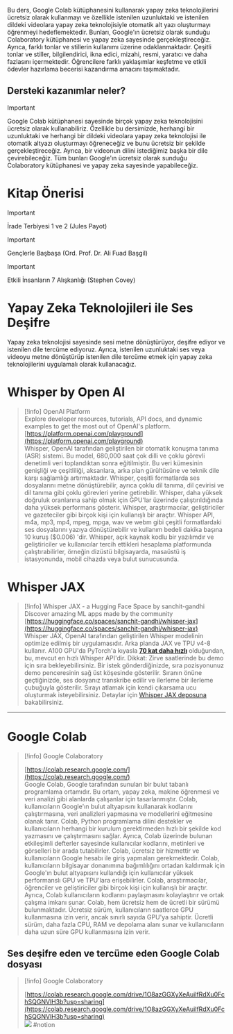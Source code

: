 Bu ders, Google Colab kütüphanesini kullanarak yapay zeka teknolojilerini ücretsiz olarak kullanmayı ve özellikle istenilen uzunluktaki ve istenilen dildeki videolara yapay zeka teknolojisiyle otomatik alt yazı oluşturmayı öğrenmeyi hedeflemektedir. Bunları, Google'ın ücretsiz olarak sunduğu Colaboratory kütüphanesi ve yapay zeka sayesinde gerçekleştireceğiz.
Ayrıca, farklı tonlar ve stillerin kullanımı üzerine odaklanmaktadır. Çeşitli tonlar ve stiller, bilgilendirici, ikna edici, mizahi, resmi, yaratıcı ve daha fazlasını içermektedir. Öğrencilere farklı yaklaşımlar keşfetme ve etkili ödevler hazırlama becerisi kazandırma amacını taşımaktadır.
## Dersteki kazanımlar neler?

> [!important]  
> Google Colab kütüphanesi sayesinde birçok yapay zeka teknolojisini ücretsiz olarak kullanabiliriz. Özellikle bu dersimizde, herhangi bir uzunluktaki ve herhangi bir dildeki videolara yapay zeka teknolojisi ile otomatik altyazı oluşturmayı öğreneceğiz ve bunu ücretsiz bir şekilde gerçekleştireceğiz. Ayrıca, bir videonun dilini istediğimiz başka bir dile çevirebileceğiz. Tüm bunları Google'ın ücretsiz olarak sunduğu Colaboratory kütüphanesi ve yapay zeka sayesinde yapabileceğiz.  
# Kitap Önerisi

> [!important]  
> İrade Terbiyesi 1 ve 2 (Jules Payot)  
  
> [!important]  
> Gençlerle Başbaşa (Ord. Prof. Dr. Ali Fuad Başgil)  
  
> [!important]  
> Etkili İnsanların 7 Alışkanlığı (Stephen Covey)  
# **Yapay Zeka Teknolojileri ile Ses Deşifre**
Yapay zeka teknolojisi sayesinde sesi metne dönüştürüyor, deşifre ediyor ve istenilen dile tercüme ediyoruz. Ayrıca, istenilen uzunluktaki ses veya videoyu metne dönüştürüp istenilen dile tercüme etmek için yapay zeka teknolojilerini uygulamalı olarak kullanacağız.
# **Whisper by Open AI**

> [!info] OpenAI Platform  
> Explore developer resources, tutorials, API docs, and dynamic examples to get the most out of OpenAI's platform.  
> [https://platform.openai.com/playground](https://platform.openai.com/playground)  
Whisper, OpenAI tarafından geliştirilen bir otomatik konuşma tanıma (ASR) sistemi. Bu model, 680,000 saat çok dilli ve çoklu görevli denetimli veri toplandıktan sonra eğitilmiştir. Bu veri kümesinin genişliği ve çeşitliliği, aksanlara, arka plan gürültüsüne ve teknik dile karşı sağlamlığı artırmaktadır. Whisper, çeşitli formatlarda ses dosyalarını metne dönüştürebilir, ayrıca çoklu dil tanıma, dil çevirisi ve dil tanıma gibi çoklu görevleri yerine getirebilir. Whisper, daha yüksek doğruluk oranlarına sahip olmak için GPU'lar üzerinde çalıştırıldığında daha yüksek performans gösterir. Whisper, araştırmacılar, geliştiriciler ve gazeteciler gibi birçok kişi için kullanışlı bir araçtır. Whisper API, m4a, mp3, mp4, mpeg, mpga, wav ve webm gibi çeşitli formatlardaki ses dosyalarını yazıya dönüştürebilir ve kullanım bedeli dakika başına 10 kuruş ($0.006) 'dir. Whisper, açık kaynak kodlu bir yazılımdır ve geliştiriciler ve kullanıcılar tercih ettikleri hesaplama platformunda çalıştırabilirler, örneğin dizüstü bilgisayarda, masaüstü iş istasyonunda, mobil cihazda veya bulut sunucusunda.
# **Whisper JAX**

> [!info] Whisper JAX - a Hugging Face Space by sanchit-gandhi  
> Discover amazing ML apps made by the community  
> [https://huggingface.co/spaces/sanchit-gandhi/whisper-jax](https://huggingface.co/spaces/sanchit-gandhi/whisper-jax)  
Whisper JAX, OpenAI tarafından geliştirilen Whisper modelinin optimize edilmiş bir uygulamasıdır. Arka planda JAX ve TPU v4-8 kullanır. A100 GPU'da PyTorch'a kıyasla [**70 kat daha hızlı**](https://github.com/sanchit-gandhi/whisper-jax#benchmarks) olduğundan, bu, mevcut en hızlı Whisper API'dir.
Dikkat: Zirve saatlerinde bu demo için sıra bekleyebilirsiniz. Bir istek gönderdiğinizde, sıra pozisyonunuz demo penceresinin sağ üst köşesinde gösterilir. Sıranın önüne geçtiğinizde, ses dosyanız transkribe edilir ve ilerleme bir ilerleme çubuğuyla gösterilir.
Sırayı atlamak için kendi çıkarsama ucu oluşturmak isteyebilirsiniz. Detaylar için [Whisper JAX deposuna](https://github.com/sanchit-gandhi/whisper-jax#creating-an-endpoint) bakabilirsiniz.
---
# **Google Colab**

> [!info] Google Colaboratory  
>  
> [https://colab.research.google.com/](https://colab.research.google.com/)  
Google Colab, Google tarafından sunulan bir bulut tabanlı programlama ortamıdır. Bu ortam, yapay zeka, makine öğrenmesi ve veri analizi gibi alanlarda çalışanlar için tasarlanmıştır. Colab, kullanıcıların Google'ın bulut altyapısını kullanarak kodlarını çalıştırmasına, veri analizleri yapmasına ve modellerini eğitmesine olanak tanır. Colab, Python programlama dilini destekler ve kullanıcıların herhangi bir kurulum gerektirmeden hızlı bir şekilde kod yazmasını ve çalıştırmasını sağlar. Ayrıca, Colab üzerinde bulunan etkileşimli defterler sayesinde kullanıcılar kodlarını, metinleri ve görselleri bir arada tutabilirler. Colab, ücretsiz bir hizmettir ve kullanıcıların Google hesabı ile giriş yapmaları gerekmektedir.
Colab, kullanıcıların bilgisayar donanımına bağımlılığını ortadan kaldırmak için Google'ın bulut altyapısını kullandığı için kullanıcılar yüksek performanslı GPU ve TPU'lara erişebilirler. Colab, araştırmacılar, öğrenciler ve geliştiriciler gibi birçok kişi için kullanışlı bir araçtır. Ayrıca, Colab kullanıcıların kodlarını paylaşmasını kolaylaştırır ve ortak çalışma imkanı sunar.
Colab, hem ücretsiz hem de ücretli bir sürümü bulunmaktadır. Ücretsiz sürüm, kullanıcıların saatlerce GPU kullanmasına izin verir, ancak sınırlı sayıda GPU'ya sahiptir. Ücretli sürüm, daha fazla CPU, RAM ve depolama alanı sunar ve kullanıcıların daha uzun süre GPU kullanmasına izin verir.
## Ses deşifre eden ve tercüme eden Google Colab dosyası

> [!info] Google Colaboratory  
>  
> [https://colab.research.google.com/drive/1O8azGGXyXeAuilfRdXu0FchSQGNVlH3b?usp=sharing](https://colab.research.google.com/drive/1O8azGGXyXeAuilfRdXu0FchSQGNVlH3b?usp=sharing)  
[![](https://lh6.googleusercontent.com/079FtDGkGa7AfCnhedEZv45Y9tKO6qBK7KoHkDvOTILo_PAVj_2lAJRzeWBTXK16ZLjt0hldOx4vw_0arqjxOBOjsOcKoivb-YpCZBsTZ10Ulxk7lFwtimIzAgQCmmy8OoC4vx629IzOyVWLCaFfCgo)](https://lh6.googleusercontent.com/079FtDGkGa7AfCnhedEZv45Y9tKO6qBK7KoHkDvOTILo_PAVj_2lAJRzeWBTXK16ZLjt0hldOx4vw_0arqjxOBOjsOcKoivb-YpCZBsTZ10Ulxk7lFwtimIzAgQCmmy8OoC4vx629IzOyVWLCaFfCgo)
#notion